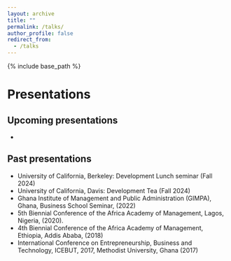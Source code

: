 ```yaml
---
layout: archive
title: ""
permalink: /talks/
author_profile: false
redirect_from:
  - /talks
---
```


{% include base_path %}

# Presentations

## Upcoming presentations
- 

## Past presentations

- University of California, Berkeley: Development Lunch seminar (Fall 2024)
- University of California, Davis: Development Tea (Fall 2024)
- Ghana Institute of Management and Public Administration (GIMPA), Ghana, Business School Seminar, (2022)
- 5th Biennial Conference of the Africa Academy of Management, Lagos, Nigeria, (2020).
- 4th Biennial Conference of the Africa Academy of Management, Ethiopia, Addis Ababa, (2018)
- International Conference on Entrepreneurship, Business and Technology, ICEBUT, 2017, Methodist University, Ghana (2017)

